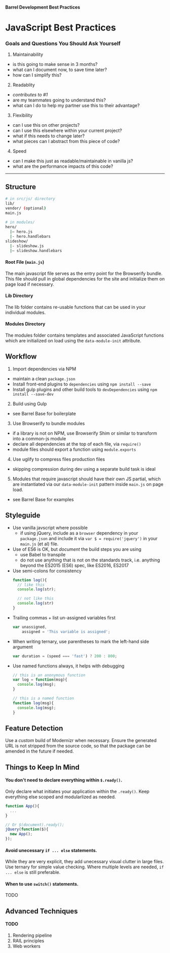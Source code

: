 #### Barrel Development Best Practices
# JavaScript Best Practices

### Goals and Questions You Should Ask Yourself
1. Maintainability 
  - is this going to make sense in 3 months?
  - what can I document now, to save time later?
  - how can I simplify this?
2. Readablity
  - *contributes to \#1*
  - are my teammates going to understand this?
  - what can I do to help my partner use this to their advantage?
3. Flexibility
  - can I use this on other projects?
  - can I use this elsewhere within your current project?
  - what if this needs to change later?
  - what pieces can I abstract from this piece of code?
4. Speed
  - can I make this just as readable/maintainable in vanilla js?
  - what are the performance impacts of this code?

* * *

## Structure
```bash
# in src/js/ directory
lib/
vendor/ (optional)
main.js
  
# in modules/
hero/
  |– hero.js
  |- hero.handlebars
slideshow/
  |- slideshow.js
  |– slideshow.handlebars
```

#### Root File (`main.js`) 
The main javascript file serves as the entry point for the Browserify bundle. This file should pull in global dependencies for the site and initialize them on page load if necessary.

#### Lib Directory
The lib folder contains re-usable functions that can be used in your individual modules.

#### Modules Directory
The modules folder contains templates and associated JavaScript functions which are initialized on load using the `data-module-init` attribute.

## Workflow 
1. Import dependencies via NPM
  - maintain a clean `package.json`
  - Install front-end plugins to `dependencies` using `npm install --save`
  - Install gulp plugins and other build tools to `devDependencies` using `npm install --save-dev`
2. Build using Gulp
  - see Barrel Base for boilerplate
3. Use Browserify to bundle modules
  - if a library is not on NPM, use Browserify Shim or similar to transform into a common-js module
  - declare all dependencies at the top of each file, via `require()`
  - module files should export a function using `module.exports`
4. Use uglify to compress files production files
  - skipping compression during dev using a separate build task is ideal
5. Modules that require javascript should have their own JS partial, which are instantiated via our `data-module-init` pattern inside `main.js` on page load.
  - see Barrel Base for examples

## Styleguide
- Use vanilla javscript where possible
  - if using jQuery, include as a `browser` dependency in your `package.json` and include it via `var $ = require('jquery')` in your `main.js` (et al) file.
- Use of ES6 is OK, but _document_ the build steps you are using 
  - use Babel to transpile
  - do not use anything that is not on the standards track, i.e. anything beyond the ES2015 (ES6) spec, like ES2016, ES2017
- Use semi-colons for consistency
  ```javascript
  function log(){
    // like this
    console.log(str);

    // not like this
    console.log(str)
  }
  ```
- Trailing commas + list un-assigned variables first
  ```javascript
  var unassigned, 
      assigned = 'This variable is assigned';
  ```
- When writing ternary, use parentheses to mark the left-hand side argument
  ```javascript
  var duration = (speed === 'fast') ? 200 : 800;
  ```
- Use named functions always, it helps with debugging
  ```javascript
  // this is an anonymous function
  var log = function(msg){
    console.log(msg);
  }

  // this is a named function
  function log(msg){
    console.log(msg);
  }
  ```

## Feature Detection
Use a _custom_ build of Modernizr when necessary. Ensure the generated URL is not stripped from the source code, so that the package can be amended in the future if needed.

## Things to Keep In Mind

#### You don't need to declare everything within `$.ready()`.
Only declare what initiates your application within the `.ready()`. Keep everything else scoped and modularlized as needed.

```javascript
function App(){
  ...
}

// Or $(document).ready();
jQuery(function($){
  new App();
});
```

#### Avoid unecessary `if ... else` statements.
While they are very explicit, they add unecessary visual clutter in large files. Use ternary for simple value checking. Where multiple levels are needed, `if ... else` is still preferable.

#### When to use `switch()` statements.
TODO

## Advanced Techniques
#### TODO
1. Rendering pipeline
2. RAIL principles
3. Web workers
